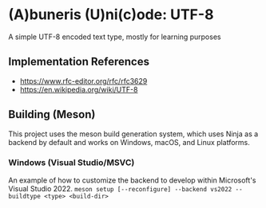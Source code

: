 # (A)buneris (U)ni(c)ode: UTF-8

A simple UTF-8 encoded text type, mostly for learning purposes

## Implementation References
- https://www.rfc-editor.org/rfc/rfc3629
- https://en.wikipedia.org/wiki/UTF-8

## Building (Meson)
This project uses the meson build generation system, which uses Ninja as a backend by default and works on Windows, macOS, and Linux platforms.

### Windows (Visual Studio/MSVC)
An example of how to customize the backend to develop within Microsoft's Visual Studio 2022.
`meson setup [--reconfigure] --backend vs2022 --buildtype <type> <build-dir>`
